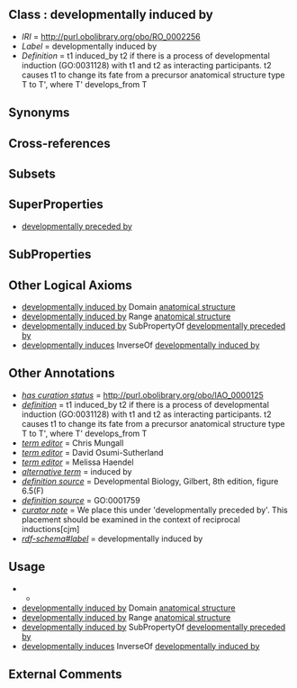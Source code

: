 
## Class : developmentally induced by

 * *IRI* = http://purl.obolibrary.org/obo/RO_0002256
 * *Label* = developmentally induced by
 * *Definition* = t1 induced_by t2 if there is a process of developmental induction (GO:0031128) with t1 and t2 as interacting participants. t2 causes t1 to change its fate from a precursor anatomical structure type T to T', where T' develops_from T

## Synonyms


## Cross-references


## Subsets


## SuperProperties

 * [developmentally preceded by](../../RO/58/RO_0002258.md)

## SubProperties


## Other Logical Axioms

 * [developmentally induced by](../../RO/56/RO_0002256.md) Domain [anatomical structure](../../CARO/03/CARO_0000003.md)
 * [developmentally induced by](../../RO/56/RO_0002256.md) Range [anatomical structure](../../CARO/03/CARO_0000003.md)
 * [developmentally induced by](../../RO/56/RO_0002256.md) SubPropertyOf [developmentally preceded by](../../RO/58/RO_0002258.md)
 * [developmentally induces](../../RO/57/RO_0002257.md) InverseOf [developmentally induced by](../../RO/56/RO_0002256.md)

## Other Annotations

 * *[has curation status](../../IAO/14/IAO_0000114.md)* = http://purl.obolibrary.org/obo/IAO_0000125
 * *[definition](../../IAO/15/IAO_0000115.md)* = t1 induced_by t2 if there is a process of developmental induction (GO:0031128) with t1 and t2 as interacting participants. t2 causes t1 to change its fate from a precursor anatomical structure type T to T', where T' develops_from T
 * *[term editor](../../IAO/17/IAO_0000117.md)* = Chris Mungall
 * *[term editor](../../IAO/17/IAO_0000117.md)* = David Osumi-Sutherland
 * *[term editor](../../IAO/17/IAO_0000117.md)* = Melissa Haendel
 * *[alternative term](../../IAO/18/IAO_0000118.md)* = induced by
 * *[definition source](../../IAO/19/IAO_0000119.md)* =  Developmental Biology, Gilbert, 8th edition, figure 6.5(F)
 * *[definition source](../../IAO/19/IAO_0000119.md)* = GO:0001759
 * *[curator note](../../IAO/32/IAO_0000232.md)* = We place this under 'developmentally preceded by'. This placement should be examined in the context of reciprocal inductions[cjm]
 * *[rdf-schema#label](../../el/rdf-schema#label.md)* = developmentally induced by

## Usage

 * -
 * [developmentally induced by](../../RO/56/RO_0002256.md) Domain [anatomical structure](../../CARO/03/CARO_0000003.md)
 * [developmentally induced by](../../RO/56/RO_0002256.md) Range [anatomical structure](../../CARO/03/CARO_0000003.md)
 * [developmentally induced by](../../RO/56/RO_0002256.md) SubPropertyOf [developmentally preceded by](../../RO/58/RO_0002258.md)
 * [developmentally induces](../../RO/57/RO_0002257.md) InverseOf [developmentally induced by](../../RO/56/RO_0002256.md)

## External Comments

